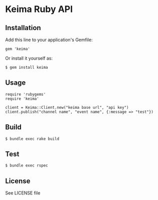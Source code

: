 # Keima Ruby API

## Installation

Add this line to your application's Gemfile:

    gem 'keima'

Or install it yourself as:

    $ gem install keima

## Usage

    require 'rubygems'
    require 'keima'
    
    client = Keima::Client.new("keima base url", "api key")
    client.publish("channel name", "event name", {:message => "test"})

## Build

    $ bundle exec rake build

## Test

    $ bundle exec rspec

## License

See LICENSE file
